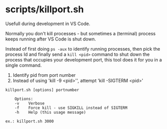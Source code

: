 
# scripts/killport.sh

Usefull during development in VS Code.

Normally you don't kill processes - but sometimes a (terminal) process keeps running after VS Code is shut down.

Instead of first doing `ps -aux` to identify running processes, then pick the process Id and finally send a `kill <pid>` command to shut down the process that occupies your development port, this tool does it for you in a single command.

1. Identify pid from port number
2. Instead of using 'kill -9 \<pid>'', attempt 'kill -SIGTERM \<pid>'

```shell
killport.sh [options] portnumber

    Options:
    -v    Verbose
    -f    Force kill - use SIGKILL instead of SIGTERM
    -h    Help (this usage message)

ex.: killport.sh 3000
```
